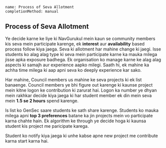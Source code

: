 ```ngMeta
name: Process of Seva Allotment
completionMethod: manual
```

## Process of Seva Allotment

Ye decide karne ke liye ki NavGurukul mein kaun se community members kis seva mein participate karenge, ek **interest** aur **availability** based process follow kiya jaega. Seva ki allotment har mahine change ki jaegi. Isse students ko alag alag type ki seva mein participate karne ka mauka milega jisse apka exposure badhega. Ek organisation ko manage karne ke alag alag aspects ki samajh aur experience aapko milegi. Saath hi, ek mahine ka achha time milega ki aap apni seva ko deeply experience kar sako.

Har mahine, Council members us mahine ke seva projects ki ek list banaenge. Council members ye bhi figure out karenge ki kaunse project mein kitne logon ke contribution ki zarurat hai. Logon ka number ye dhyan mein rakhkar decide kiya jaega ki har student member ek din mein seva mein **1.5 se 2 hours** spend karenge.

Is list ko GenSec saare students ke sath share karenge. Students ko mauka milega apni **top 3 preferences** batane ka jin projects mein vo participate karna chahte hain. Ek algorithm ke through ye decide hoga ki kaunsa student kis project me paricipate karega.

Student ko notify kiya jaega ki unhe kabse apne new project me contribute karna start karna hai.
